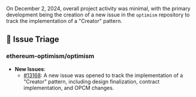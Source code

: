 On December 2, 2024, overall project activity was minimal, with the primary development being the creation of a new issue in the `optimism` repository to track the implementation of a "Creator" pattern.

## 🐞 Issue Triage
### ethereum-optimism/optimism
- **New Issues**:
    - [#13168](https://github.com/ethereum-optimism/optimism/issues/13168): A new issue was opened to track the implementation of a "Creator" pattern, including design finalization, contract implementation, and OPCM changes.